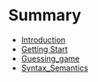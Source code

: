 # Summary

* [Introduction](README.md)
* [Getting Start](/src/getting_start/README.md)
* [Guessing_game](/src/guessing_game/README.md)
* [Syntax_Semantics](/src/syntax_semantics/README.md)
